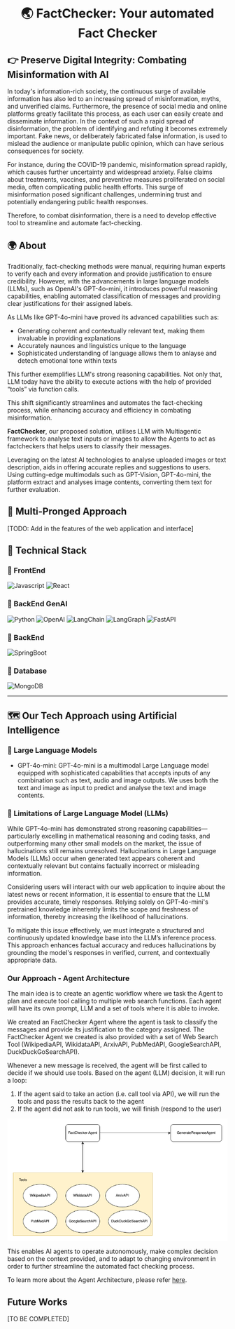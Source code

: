 <div align = "center">
<h1> 🌏 FactChecker: Your automated Fact Checker</h1>
</div>

## 👉 Preserve Digital Integrity: Combating Misinformation with AI
In today's information-rich society, the continuous surge of available information has also led to an increasing spread of misinformation, myths, and unverified claims. Furthermore, the presence of social media and online platforms greatly facilitate this process, as each user can easily create and disseminate information. In the context of such a rapid spread of disinformation, the problem of identifying and refuting it becomes extremely important. Fake news, or deliberately fabricated false information, is used to mislead the audience or manipulate public opinion, which can
have serious consequences for society. 

For instance, during the COVID-19 pandemic, misinformation spread rapidly, which causes further uncertainty and widespread anxiety. False claims about treatments, vaccines, and preventive measures proliferated on social media, often complicating public health efforts. This surge of misinformation posed significant challenges, undermining trust and potentially endangering public health responses.

Therefore, to combat disinformation, there is a need to develop effective tool to streamline and automate fact-checking.

## 🌍 About
Traditionally, fact-checking methods were manual, requiring human experts to verify each and every information and provide justification to ensure credibility. However, with the advancements in large language models (LLMs), such as OpenAI's GPT-4o-mini, it introduces powerful reasoning capabilities, enabling automated classification of messages and providing clear justifications for their assigned labels. 

As LLMs like GPT-4o-mini have proved its advanced capabilities such as:
- Generating coherent and contextually relevant text, making them invaluable in providing explanations
- Accurately naunces and linguistics unique to the language
- Sophisticated understanding of language allows them to anlayse and detech emotional tone within texts

This further exemplifies LLM's strong reasoning capabilities. Not only that, LLM today have the ability to execute actions with the help of provided “tools” via function calls.

This shift significantly streamlines and automates the fact-checking process, while enhancing accuracy and efficiency in combating misinformation.

**FactChecker**, our proposed solution, utilises LLM with Multiagentic framework to analyse text inputs or images to allow the Agents to act as factcheckers that helps users to classify their messages. 

Leveraging on the latest AI technologies to analyse uploaded images or text description, aids in offering accurate replies and suggestions to users. Using cutting-edge multimodals such as GPT-Vision, GPT-4o-mini, the platform extract and analyses image contents, converting them text for further evaluation. 

## 🚀 Multi-Pronged Approach
[TODO: Add in the features of the web application and interface]

## 📌 Technical Stack
### 🤖 FrontEnd
<img alt = "Javascript" src = "https://img.shields.io/badge/Javascript-F7DF1E?logo=javascript&logoColor=black&style=flat"/> <img alt = "React" src = "https://img.shields.io/badge/React-61DAFB?logo=react&logoColor=black&style=flat"/>

### 🤖 BackEnd GenAI
<img alt = "Python" src = "https://img.shields.io/badge/Python-3776AB?logo=python&logoColor=black&style=flat"/> <img alt = "OpenAI" src = "https://img.shields.io/badge/chatGPT-74aa9c?logo=openai&logoColor=white"/> <img alt = "LangChain" src = "https://img.shields.io/badge/LangChain-ffffff?logo=langchain&logoColor=green"/> <img alt = "LangGraph" src = "https://img.shields.io/badge/-LangGraph-lightblue?logo=langgraph&logoColor=black"/> <img alt = "FastAPI" src = "https://img.shields.io/badge/FastAPI-005571?style=for-the-badge&logo=fastapi"/>

### 🤖 BackEnd
<img alt = "SpringBoot" src = "https://img.shields.io/badge/SpringBoot-6DB33F?style=flat-square&logo=Spring&logoColor=white"/>

### 🤖 Database
<img alt = "MongoDB" src = "https://img.shields.io/badge/-MongoDB-47A248?logo=mongodb&logoColor=black"/>

<hr>

## 🗺️ Our Tech Approach using Artificial Intelligence
### 🚂 Large Language Models 
- GPT-4o-mini: GPT-4o-mini is a multimodal Large Language model equipped with sophisticated capabilities that accepts inputs of any combination such as text, audio and image outputs. We uses both the text and image as input to predict and analyse the text and image contents. 

### 🛫 Limitations of Large Language Model (LLMs)
While GPT-4o-mini has demonstrated strong reasoning capabilities—particularly excelling in mathematical reasoning and coding tasks, and outperforming many other small models on the market, the issue of hallucinations still remains unresolved. Hallucinations in Large Language Models (LLMs) occur when generated text appears coherent and contextually relevant but contains factually incorrect or misleading information.

Considering users will interact with our web application to inquire about the latest news or recent information, it is essential to ensure that the LLM provides accurate, timely responses. Relying solely on GPT-4o-mini's pretrained knowledge inherently limits the scope and freshness of information, thereby increasing the likelihood of hallucinations.

To mitigate this issue effectively, we must integrate a structured and continuously updated knowledge base into the LLM’s inference process. This approach enhances factual accuracy and reduces hallucinations by grounding the model's responses in verified, current, and contextually appropriate data.

### Our Approach - Agent Architecture 
The main idea is to create an agentic workflow where we task the Agent to plan and execute tool calling to multiple web search functions. Each agent will have its own prompt, LLM and a set of tools where it is able to invoke. 

We created an FactChecker Agent where the agent is task to classify the messages and provide its justification to the category assigned. The FactChecker Agent we created is also provided with a set of Web Search Tool (WikipediaAPI, WikidataAPI, ArxivAPI, PubMedAPI, GoogleSearchAPI, DuckDuckGoSearchAPI).

Whenever a new message is received, the agent will be first called to decide if we should use tools. Based on the agent (LLM) decision, it will run a loop:
1. If the agent said to take an action (i.e. call tool via API), we will run the tools and pass the results back to the agent
2. If the agent did not ask to run tools, we will finish (respond to the user)

<p align="center">
  <img align="center" alt="Mockup" title="Mockup" src="assets/agent_diagram.png"></img>
</a>
</p>

This enables AI agents to operate autonomously, make complex decision based on the context provided, and to adapt to changing environment in order to further streamline the automated fact checking process. 

To learn more about the Agent Architecture, please refer [here](https://github.com/weiyuan12/TechFest-25/tree/main/genai).

## Future Works 
[TO BE COMPLETED]
